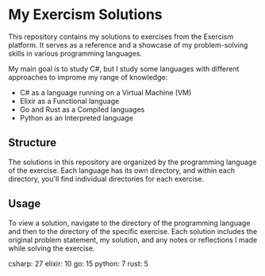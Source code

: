 # My Exercism Solutions

This repository contains my solutions to exercises from the Exercism platform. It serves as a reference and a showcase of my problem-solving skills in various programming languages.

My main goal is to study C#, but I study some languages with different approaches to improme my range of knowledge:

- C# as a language running on a Virtual Machine (VM)
- Elixir as a Functional language
- Go and Rust as a Compiled languages
-  Python as an Interpreted language

   
## Structure
   
The solutions in this repository are organized by the programming language of the exercise. Each language has its own directory, and within each directory, you'll find individual directories for each exercise.
   
## Usage

To view a solution, navigate to the directory of the programming language and then to the directory of the specific exercise. Each solution includes the original problem statement, my solution, and any notes or reflections I made while solving the exercise.

csharp: 27
elixir: 10
go: 15
python: 7
rust: 5
